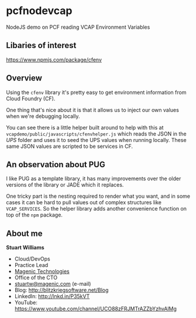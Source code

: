 # pcfnodevcap #

NodeJS demo on PCF reading VCAP Environment Variables

## Libaries of interest ##

https://www.npmjs.com/package/cfenv

## Overview ##

Using the `cfenv` library it's pretty easy to get environment information from Cloud Foundry (CF). 

One thing that's nice about it is that it allows us to inject our own values when we're debugging locally. 

You can see there is a little helper built around to help with this at `vcapdemo/public/javascripts/cfenvhelper.js` which reads the JSON in the *UPS* folder and uses it to seed the UPS values when running locally. These same JSON values are scripted to be services in CF.

## An observation about PUG ##

I like PUG as a template library, it has many improvements over the older versions of the library or JADE which it replaces.

One tricky part is the nesting required to render what you want, and in some cases it can be hard to pull values out of complex structures like `VCAP_SERVICES`. So the helper library adds another convenience function on top of the `npm` package. 

## About me ##

**Stuart Williams**

* Cloud/DevOps
* Practice Lead
* <a href="http://magenic.com" target="_blank">Magenic Technologies</a>
* Office of the CTO
* <a href="mailto:stuartw@magenic.com" target="_blank">stuartw@magenic.com</a> (e-mail)
* Blog: <a href="http://blitzkriegsoftware.net/Blog" target="_blank">http://blitzkriegsoftware.net/Blog</a>
* LinkedIn: <a href="http://lnkd.in/P35kVT" target="_blank">http://lnkd.in/P35kVT</a>
* YouTube: <a href="https://www.youtube.com/channel/UCO88zFRJMTrAZZbYzhvAlMg" target="_blank">https://www.youtube.com/channel/UCO88zFRJMTrAZZbYzhvAlMg</a> 